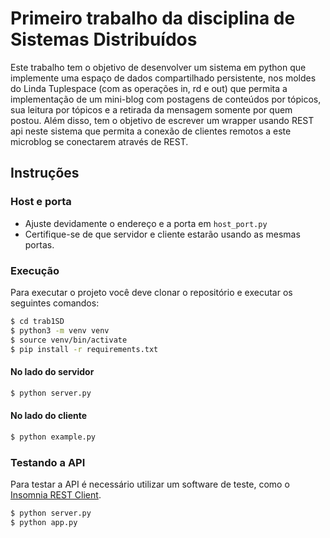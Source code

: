 # Primeiro trabalho da disciplina de Sistemas Distribuídos

Este trabalho tem o objetivo de desenvolver um sistema em python que implemente uma espaço de dados compartilhado persistente, nos moldes do Linda Tuplespace (com as operações in, rd e out) que permita a implementação de um mini-blog com postagens de conteúdos por tópicos, sua leitura por tópicos e a retirada da mensagem somente por quem postou. Além disso, tem o objetivo de escrever um wrapper usando REST api neste sistema que permita a conexão de clientes remotos a este microblog se conectarem  através de REST. 

## Instruções

### Host e porta
- Ajuste devidamente o endereço e a porta em `host_port.py`
- Certifique-se de que servidor e cliente estarão usando as mesmas portas.

### Execução
Para executar o projeto você deve clonar o repositório e executar os seguintes comandos:
```sh
$ cd trab1SD
$ python3 -m venv venv
$ source venv/bin/activate
$ pip install -r requirements.txt
```
#### No lado do servidor
```sh
$ python server.py
```
#### No lado do cliente
```sh
$ python example.py
```

### Testando a API
Para testar a API é necessário utilizar um software de teste, como o [Insomnia REST Client](https://insomnia.rest/).
```sh
$ python server.py
$ python app.py
```
